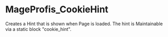 # MageProfis_CookieHint
Creates a Hint that is shown when Page is loaded.
The hint is Maintainable via a static block "cookie_hint".
